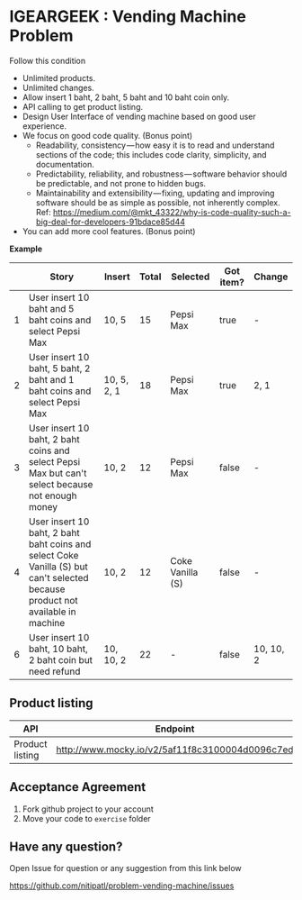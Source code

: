 IGEARGEEK : Vending Machine Problem 
===

Follow this condition
- Unlimited products. 
- Unlimited changes. 
- Allow insert 1 baht, 2 baht, 5 baht and 10 baht coin only. 
- API calling to get product listing. 
- Design User Interface of vending machine based on good user experience. 
- We focus on good code quality. (Bonus point)
  - Readability, consistency — how easy it is to read and understand sections of the code; this includes code clarity, simplicity, and documentation.
  - Predictability, reliability, and robustness — software behavior should be predictable, and not prone to hidden bugs.
  - Maintainability and extensibility — fixing, updating and improving software should be as simple as possible, not inherently complex.
  Ref: https://medium.com/@mkt_43322/why-is-code-quality-such-a-big-deal-for-developers-91bdace85d44
- You can add more cool features. (Bonus point)

**Example**  

|   | Story | Insert | Total | Selected | Got item? | Change |
|---|-------|------------------|------------|-----------|----------|------------|
| 1 |User insert 10 baht and 5 baht coins and select Pepsi Max|10, 5|15|Pepsi Max|true|-|
| 2 |User insert 10 baht, 5 baht, 2 baht and 1 baht coins and select Pepsi Max|10, 5, 2, 1|18|Pepsi Max|true|2, 1|
| 3 |User insert 10 baht, 2 baht coins and select Pepsi Max but can't select because not enough money|10, 2|12|Pepsi Max|false|-|
| 4 |User insert 10 baht, 2 baht baht coins and select Coke Vanilla (S) but can't selected because product not available in machine|10, 2|12|Coke Vanilla (S)|false|-|
| 6 |User insert 10 baht, 10 baht, 2 baht coin but need refund|10, 10, 2|22|-|false|10, 10, 2|


Product listing
---

| API | Endpoint | Method |
|-----|----------|--------|
|Product listing|http://www.mocky.io/v2/5af11f8c3100004d0096c7ed|GET|

Acceptance Agreement
---

1. Fork github project to your account
2. Move your code to `exercise` folder

Have any question?
---
Open Issue for question or any suggestion from this link below

https://github.com/nitipatl/problem-vending-machine/issues
